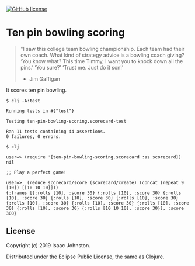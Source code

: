 [![GitHub license](https://img.shields.io/github/license/superstructor/clj-ten-pin-bowling-scoring.svg)](LICENSE.txt)

# Ten pin bowling scoring

> "I saw this college team bowling championship. Each team had their own coach. What kind of 
> strategy advice is a bowling coach giving? ‘You know what? This time Timmy, I want you to knock
> down all the pins.’ ‘You sure?’ ‘Trust me. Just do it son!’
>  - Jim Gaffigan

It scores ten pin bowling.

```
$ clj -A:test

Running tests in #{"test"}

Testing ten-pin-bowling-scoring.scorecard-test

Ran 11 tests containing 44 assertions.
0 failures, 0 errors.

$ clj

user=> (require '[ten-pin-bowling-scoring.scorecard :as scorecard])
nil

;; Play a perfect game!

user=>  (reduce scorecard/score (scorecard/create) (concat (repeat 9 [10]) [[10 10 10]]))
{:frames [{:rolls [10], :score 30} {:rolls [10], :score 30} {:rolls [10], :score 30} {:rolls [10], :score 30} {:rolls [10], :score 30} {:rolls [10], :score 30} {:rolls [10], :score 30} {:rolls [10], :score 30} {:rolls [10], :score 30} {:rolls [10 10 10], :score 30}], :score 300}
```

## License

Copyright (c) 2019 Isaac Johnston.

Distributed under the Eclipse Public License, the same as Clojure.
